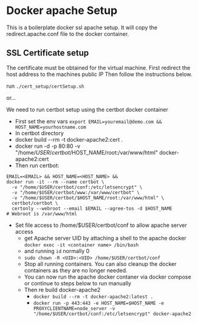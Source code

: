 # Docker apache Setup

This is a boilerplate docker ssl apache setup.
It will copy the redirect.apache.conf file to the docker container.

## SSL Certificate setup

The certificate must be obtained for the virtual machine.
First redirect the host address to the machines public IP
Then follow the instructions below.

run `./cert_setup/certSetup.sh`

or...

We need to run certbot setup using the certbot docker container

- First set the env vars `export EMAIL=youremail@demo.com && HOST_NAME=yourhostname.com`
- In certbot directory
- docker build --rm -t docker-apache2:cert .
- docker run -d -p 80:80 -v "/home/$USER/certbot/$HOST_NAME/root:/var/www/html" docker-apache2:cert
- Then run certbot:

```
EMAIL=<EMAIL> && HOST_NAME=<HOST_NAME> &&
docker run -it --rm --name certbot \
  -v "/home/$USER/certbot/conf:/etc/letsencrypt" \
  -v "/home/$USER/certbot/www:/var/www/certbot" \
  -v "/home/$USER/certbot/$HOST_NAME/root:/var/www/html" \
  certbot/certbot \
  certonly --webroot --email $EMAIL --agree-tos -d $HOST_NAME
# Webroot is /var/www/html
```

- Set file access to /home/$USER/certbot/conf to allow apache server access
  - get Apache server UID by attaching a shell to the apache docker `docker exec -it <container name> /bin/bash`
  - and running `id` normally 0
  - `sudo chown -R <UID>:<UID> /home/$USER/certbot/conf `
  - Stop all running containers. You can also cleanup the docker containers as they are no longer needed.
  - You can now run the apache docker contaner via docker compose or continue to steps below to run manually
  - Then re build docker-apache2
    - `docker build --rm -t docker-apache2:latest .`
    - `docker run -p 443:443 -e HOST_NAME=$HOST_NAME -e PROXYCLIENTNAME=node_server -v "/home/$USER/certbot/conf:/etc/letsencrypt" docker-apache2`
